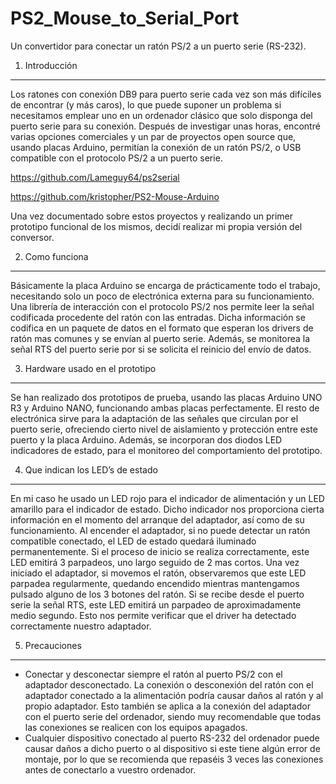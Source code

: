 # PS2_Mouse_to_Serial_Port
Un convertidor para conectar un ratón PS/2 a un puerto serie (RS-232).


1. Introducción
----------------------------------------
Los ratones con conexión DB9 para puerto serie cada vez son más difíciles de encontrar (y más caros), lo que puede suponer un problema si necesitamos emplear uno en un ordenador clásico que solo disponga del puerto serie para su conexión. Después de investigar unas horas, encontré varias opciones comerciales y un par de proyectos open source que, usando placas Arduino, permitían la conexión de un ratón PS/2, o USB compatible con el protocolo PS/2 a un puerto serie.

https://github.com/Lameguy64/ps2serial

https://github.com/kristopher/PS2-Mouse-Arduino

Una vez documentado sobre estos proyectos y realizando un primer prototipo funcional de los mismos, decidí realizar mi propia versión del conversor.


2. Como funciona
----------------------------------------
Básicamente la placa Arduino se encarga de prácticamente todo el trabajo, necesitando solo un poco de electrónica externa para su funcionamiento. Una librería de interacción con el protocolo PS/2 nos permite leer la señal codificada procedente del ratón con las entradas. Dicha información se codifica en un paquete de datos en el formato que esperan los drivers de ratón mas comunes y se envían al puerto serie. Además, se monitorea la señal RTS del puerto serie por si se solicita el reinicio del envío de datos.


3. Hardware usado en el prototipo
----------------------------------------
Se han realizado dos prototipos de prueba, usando las placas Arduino UNO R3 y Arduino NANO, funcionando ambas placas perfectamente. El resto de electrónica sirve para la adaptación de las señales que circulan por el puerto serie, ofreciendo cierto nivel de aislamiento y protección entre este puerto y la placa Arduino. Además, se incorporan dos diodos LED indicadores de estado, para el monitoreo del comportamiento del prototipo.


4. Que indican los LED’s de estado
----------------------------------------
En mi caso he usado un LED rojo para el indicador de alimentación y un LED amarillo para el indicador de estado. Dicho indicador nos proporciona cierta información en el momento del arranque del adaptador, así como de su funcionamiento.
Al encender el adaptador, si no puede detectar un ratón compatible conectado, el LED de estado quedará iluminado permanentemente. Si el proceso de inicio se realiza correctamente, este LED emitirá 3 parpadeos, uno largo seguido de 2 mas cortos. Una vez iniciado el adaptador, si movemos el ratón, observaremos que este LED parpadea regularmente, quedando encendido mientras mantengamos pulsado alguno de los 3 botones del ratón. Si se recibe desde el puerto serie la señal RTS, este LED emitirá un parpadeo de aproximadamente medio segundo. Esto nos permite verificar que el driver ha detectado correctamente nuestro adaptador.


5. Precauciones
----------------------------------------
- Conectar y desconectar siempre el ratón al puerto PS/2 con el adaptador desconectado. La conexión o desconexión del ratón con el adaptador conectado a la alimentación podría causar daños al ratón y al propio adaptador. Esto también se aplica a la conexión del adaptador con el puerto serie del ordenador, siendo muy recomendable que todas las conexiones se realicen con los equipos apagados.
- Cualquier dispositivo conectado al puerto RS-232 del ordenador puede causar daños a dicho puerto o al dispositivo si este tiene algún error de montaje, por lo que se recomienda que repaséis 3 veces las conexiones antes de conectarlo a vuestro ordenador.
